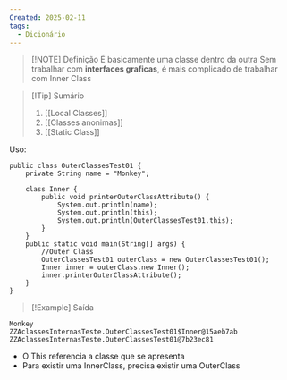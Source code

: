 ```yaml
---
Created: 2025-02-11
tags:
  - Dicionário
---
```


> [!NOTE] Definição
> É basicamente uma classe dentro da outra
> Sem trabalhar com **interfaces graficas**, é mais complicado de trabalhar com Inner Class


> [!Tip] Sumário
> 1. [[Local Classes]]
> 2. [[Classes anonimas]]
> 3. [[Static Class]]


Uso:

```
public class OuterClassesTest01 {  
    private String name = "Monkey";  
  
    class Inner {  
        public void printerOuterClassAttribute() {  
            System.out.println(name);  
            System.out.println(this);  
            System.out.println(OuterClassesTest01.this);  
        }  
    }  
    public static void main(String[] args) {  
        //Outer Class  
        OuterClassesTest01 outerClass = new OuterClassesTest01();  
        Inner inner = outerClass.new Inner();  
        inner.printerOuterClassAttribute();  
    }  
}
```


> [!Example] Saída
```
Monkey
ZZAclassesInternasTeste.OuterClassesTest01$Inner@15aeb7ab
ZZAclassesInternasTeste.OuterClassesTest01@7b23ec81 
```

- O This referencia a classe que se apresenta
- Para existir uma InnerClass, precisa existir uma OuterClass
